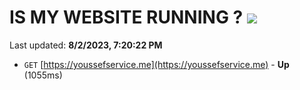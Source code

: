 # IS MY WEBSITE RUNNING ? [![](https://img.shields.io/static/v1?label=Sponsor&message=%E2%9D%A4&logo=GitHub&color=%23fe8e86)](https://github.com/sponsors/<username>)

Last updated: **8/2/2023, 7:20:22 PM**

- `GET` [https://youssefservice.me](https://youssefservice.me) - **Up** (1055ms)
